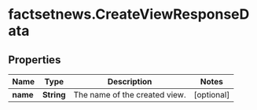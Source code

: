 # factsetnews.CreateViewResponseData

## Properties

Name | Type | Description | Notes
------------ | ------------- | ------------- | -------------
**name** | **String** | The name of the created view. | [optional] 


